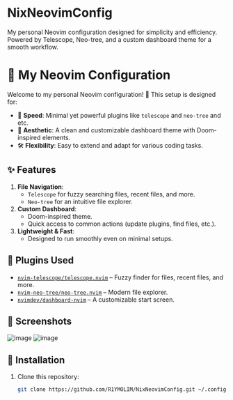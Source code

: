 # NixNeovimConfig

My personal Neovim configuration designed for simplicity and efficiency. 
Powered by Telescope, Neo-tree, and a custom dashboard theme for a smooth workflow.

# 📝 My Neovim Configuration

Welcome to my personal Neovim configuration! 🎉 This setup is designed for:
- 🚀 **Speed**: Minimal yet powerful plugins like `telescope` and `neo-tree` and etc.
- 🎨 **Aesthetic**: A clean and customizable dashboard theme with Doom-inspired elements.
- 🛠️ **Flexibility**: Easy to extend and adapt for various coding tasks.

## ✨ Features
1. **File Navigation**:
   - `Telescope` for fuzzy searching files, recent files, and more.
   - `Neo-tree` for an intuitive file explorer.
2. **Custom Dashboard**:
   - Doom-inspired theme.
   - Quick access to common actions (update plugins, find files, etc.).
3. **Lightweight & Fast**:
   - Designed to run smoothly even on minimal setups.

## 🔧 Plugins Used
- [`nvim-telescope/telescope.nvim`](https://github.com/nvim-telescope/telescope.nvim) – Fuzzy finder for files, recent files, and more.
- [`nvim-neo-tree/neo-tree.nvim`](https://github.com/nvim-neo-tree/neo-tree.nvim) – Modern file explorer.
- [`nvimdev/dashboard-nvim`](https://github.com/nvimdev/dashboard-nvim) – A customizable start screen.

## 📸 Screenshots
![image](https://github.com/user-attachments/assets/d396bf86-8e39-44a0-b3ac-78bc6233704f)
![image](https://github.com/user-attachments/assets/e4168675-4ab3-4657-a3fb-ab1f492b8aa3)

## 🚀 Installation
1. Clone this repository:
   ```bash
   git clone https://github.com/R1YMOLIM/NixNeovimConfig.git ~/.config/neovim-nixos
